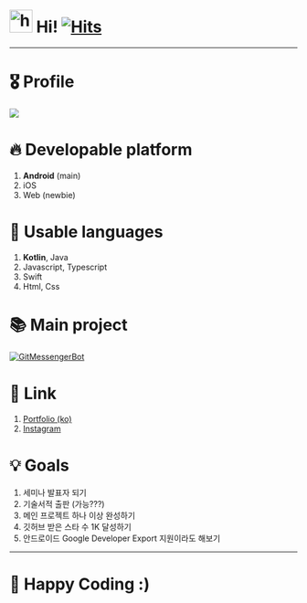 # <img src="https://user-images.githubusercontent.com/1303154/88677602-1635ba80-d120-11ea-84d8-d263ba5fc3c0.gif" width="40px" alt="hi"> Hi! [![Hits](https://hits.seeyoufarm.com/api/count/incr/badge.svg?url=https%3A%2F%2Fgithub.com%2Fjisungbin%2Fjisungbin&count_bg=%2396D667&title_bg=%23555555&icon=ghostery.svg&icon_color=%23FFFFFF&title=see+my+profile&edge_flat=false)](https://github.com/jisungbin/fashion-guide)

-----

# 🎖️ Profile

![](https://github-readme-stats.vercel.app/api?username=jisungbin&show_icons=true&count_private=true&include_all_commits=true) <br/>
<!-- [![Solved.ac Profile](http://mazassumnida.wtf/api/v2/generate_badge?boj=sungbin5304)](https://solved.ac/sungbin5304/) -->



# 🔥 Developable platform

1. **Android** (main)
2. iOS
3. Web (newbie)



# 🔧 Usable languages

1. **Kotlin**, Java
2. Javascript, Typescript
3. Swift
4. Html, Css



# 📚 Main project

[![GitMessengerBot](https://github-readme-stats.vercel.app/api/pin/?username=jisungbin&repo=wip-projects)](https://github.com/jisungbin/wip-projects)



# 🔗 Link

1. [Portfolio (ko)](https://jisungbin.notion.site/jisungbin/84d547d8f13d445aa0cec8c526e3f803)
2. [Instagram](https://www.instagram.com/sungbin__5304)



# 💡 Goals

1. 세미나 발표자 되기
2. 기술서적 출판 (가능???)
3. 메인 프로젝트 하나 이상 완성하기
4. 깃허브 받은 스타 수 1K 달성하기
5. 안드로이드 Google Developer Export 지원이라도 해보기

-----

# 🤗 Happy Coding :)
